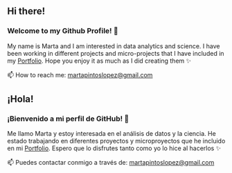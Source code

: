 ## Hi there! 

### Welcome to my Github Profile! 👋

My name is Marta and I am interested in data analytics and science. I have been working in different projects and micro-projects that I have included in my [Portfolio](https://github.com/martapintoslopez/Portfolio). 
Hope you enjoy it as much as I did creating them ✨

📫 How to reach me: martapintoslopez@gmail.com


## ¡Hola!

### ¡Bienvenido a mi perfil de GitHub! 👋

Me llamo Marta y estoy interesada en el análisis de datos y la ciencia. He estado trabajando en diferentes proyectos y microproyectos que he incluido en mi [Portfolio](https://github.com/martapintoslopez/Portfolio).
Espero que lo disfrutes tanto como yo lo hice al hacerlos ✨

📫 Puedes contactar conmigo a través de: martapintoslopez@gmail.com
